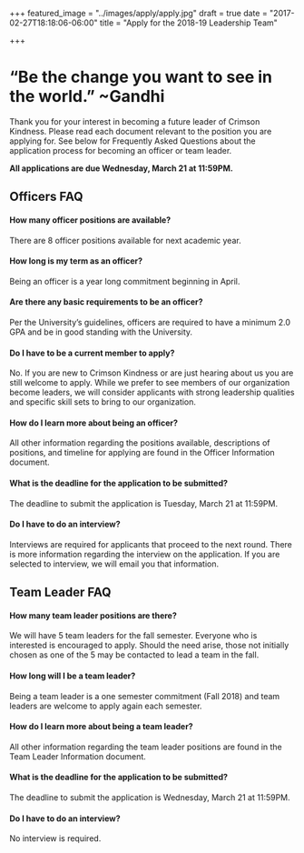 +++
featured_image = "../images/apply/apply.jpg"
draft = true 
date = "2017-02-27T18:18:06-06:00"
title = "Apply for the 2018-19 Leadership Team"

+++
# “Be the change you want to see in the world.” ~Gandhi


Thank you for your interest in becoming a future leader of Crimson Kindness. Please
read each document relevant to the position you are applying for. See below for Frequently Asked Questions about the
application process for becoming an officer or team leader.

**All applications are due Wednesday, March 21 at 11:59PM.**


## Officers FAQ

#### How many officer positions are available?

There are 8 officer positions available for next academic year.

#### How long is my term as an officer?

Being an officer is a year long commitment beginning in April.

#### Are there any basic requirements to be an officer?

Per the University’s guidelines, officers are required to have a minimum 2.0 GPA and be in good standing with the University.

#### Do I have to be a current member to apply?

No. If you are new to Crimson Kindness or are just hearing about us you are still welcome to apply. While we prefer to see members of our organization become leaders, we will consider applicants with strong leadership qualities and specific skill sets to bring to our organization.

#### How do I learn more about being an officer?

All other information regarding the positions available, descriptions of positions, and timeline for applying are found in the Officer Information document.

#### What is the deadline for the application to be submitted?

The deadline to submit the application is Tuesday, March 21 at 11:59PM.

#### Do I have to do an interview?
Interviews are required for applicants that proceed to the next round. There is more information regarding the interview on the application. If you are selected to interview, we will email you that information.

## Team Leader FAQ

#### How many team leader positions are there?
We will have 5 team leaders for the fall semester. Everyone who is interested is encouraged to apply. Should the need arise, those not initially chosen as one of the 5 may be contacted to lead a team in the fall.

#### How long will I be a team leader?
Being a team leader is a one semester commitment (Fall 2018) and team leaders are welcome to apply again each semester.

#### How do I learn more about being a team leader?
All other information regarding the team leader positions are found in the Team Leader Information document.

#### What is the deadline for the application to be submitted?
The deadline to submit the application is Wednesday, March 21 at 11:59PM.

#### Do I have to do an interview?
No interview is required.

